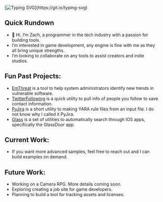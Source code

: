 [![Typing SVG](https://readme-typing-svg.demolab.com?font=Lato&weight=800&size=22&duration=3000&pause=50&center=true&multiline=true&repeat=false&width=900&height=60&lines=I'm+Zach%2C+let's+code.)](https://git.io/typing-svg)

## Quick Rundown
- 👋 Hi, I’m Zach, a programmer in the tech industry with a passion for building tools.
- I’m interested in game development, any engine is fine with me as they all bring unique strengths. 
- I’m looking to collaborate on any tools to assist creators and indie studios.

## Fun Past Projects:
- [EmThreat](https://github.com/PuzzleZach/EmThreat) is a tool to help system administrators identify new trends in vulnerable software. 
- [TwitterFollowing](https://github.com/PuzzleZach/TwitterFollowing) is a quick utility to pull info of people you follow to save contact information.
- [PyJira](https://github.com/PuzzleZach/PyJira) is a short utility to making YARA rule files from an input file. I do not know why I called it PyJira.
- [Glass](https://github.com/PuzzleZach/lookingglass) is a set of utilities to automatically search through IOS apps, specifically the GlassDoor app.

## Current Work:
- If you want more advanced samples, feel free to reach out and I can build examples on demand.

## Future Work:
- Working on a Camera RPG. More details coming soon.
- Exploring creating a job site for game developers.
- Planning to build a tool for tracking assets and licenses. 

